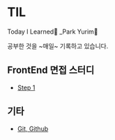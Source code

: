 # TIL
Today I Learned📒 _Park Yurim🧐

공부한 것을 ~매일~ 기록하고 있습니다.

## FrontEnd 면접 스터디
* [Step 1](Documents/FrontEnd-Study/step1_심화1(1).md)

## 기타
* [Git, Github](Documents/Git,%20Github/README.md)